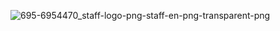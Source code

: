 ![695-6954470_staff-logo-png-staff-en-png-transparent-png](https://github.com/TinasheGuni/staff-list/assets/89925268/290cfbda-8b53-4572-9528-d442326e3780)
